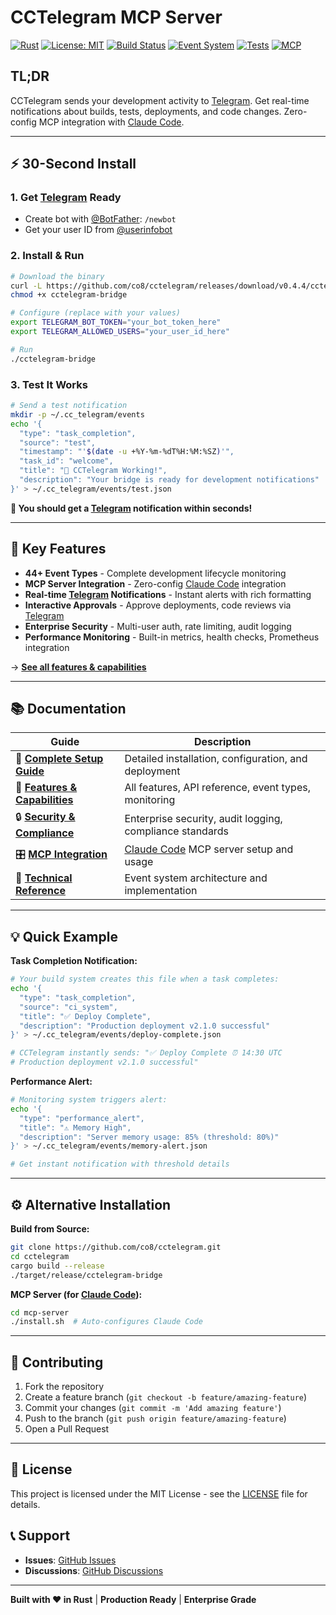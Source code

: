 # CCTelegram MCP Server

[![Rust](https://img.shields.io/badge/rust-1.70+-orange.svg)](https://www.rust-lang.org/) [![License: MIT](https://img.shields.io/badge/License-MIT-yellow.svg)](https://opensource.org/licenses/MIT) [![Build Status](https://img.shields.io/badge/build-passing-brightgreen.svg)](https://github.com/co8/cctelegram) [![Event System](https://img.shields.io/badge/events-44%2B%20types-blue.svg)](docs/FEATURES.md) [![Tests](https://img.shields.io/badge/tests-38%20passing-green.svg)](docs/FEATURES.md#comprehensive-testing) [![MCP](https://img.shields.io/badge/MCP-v1.1.1-purple.svg)](mcp-server/README.md)

## TL;DR

CCTelegram sends your development activity to [Telegram](https://telegram.org/). Get real-time notifications about builds, tests, deployments, and code changes. Zero-config MCP integration with [Claude Code](https://github.com/anthropics/claude-code).

---

## ⚡ 30-Second Install

### 1. Get [Telegram](https://telegram.org/) Ready
- Create bot with [@BotFather](https://t.me/botfather): `/newbot`
- Get your user ID from [@userinfobot](https://t.me/userinfobot)

### 2. Install & Run
```bash
# Download the binary
curl -L https://github.com/co8/cctelegram/releases/download/v0.4.4/cctelegram-bridge -o cctelegram-bridge
chmod +x cctelegram-bridge

# Configure (replace with your values)
export TELEGRAM_BOT_TOKEN="your_bot_token_here"
export TELEGRAM_ALLOWED_USERS="your_user_id_here"

# Run
./cctelegram-bridge
```

### 3. Test It Works
```bash
# Send a test notification
mkdir -p ~/.cc_telegram/events
echo '{
  "type": "task_completion",
  "source": "test",
  "timestamp": "'$(date -u +%Y-%m-%dT%H:%M:%SZ)'",
  "task_id": "welcome",
  "title": "🎉 CCTelegram Working!",
  "description": "Your bridge is ready for development notifications"
}' > ~/.cc_telegram/events/test.json
```

**🎉 You should get a [Telegram](https://telegram.org/) notification within seconds!**

---

## 🎯 Key Features

- **44+ Event Types** - Complete development lifecycle monitoring
- **MCP Server Integration** - Zero-config [Claude Code](https://github.com/anthropics/claude-code) integration  
- **Real-time [Telegram](https://telegram.org/) Notifications** - Instant alerts with rich formatting
- **Interactive Approvals** - Approve deployments, code reviews via [Telegram](https://telegram.org/)
- **Enterprise Security** - Multi-user auth, rate limiting, audit logging
- **Performance Monitoring** - Built-in metrics, health checks, Prometheus integration

→ **[See all features & capabilities](docs/FEATURES.md)**

---

## 📚 Documentation

| Guide | Description |
|-------|-------------|
| 🚀 **[Complete Setup Guide](QUICKSTART.md)** | Detailed installation, configuration, and deployment |
| 🔧 **[Features & Capabilities](docs/FEATURES.md)** | All features, API reference, event types, monitoring |
| 🔒 **[Security & Compliance](docs/SECURITY.md)** | Enterprise security, audit logging, compliance standards |
| 🎛️ **[MCP Integration](mcp-server/README.md)** | [Claude Code](https://github.com/anthropics/claude-code) MCP server setup and usage |
| 📖 **[Technical Reference](docs/EVENT_SYSTEM.md)** | Event system architecture and implementation |

---

## 💡 Quick Example

**Task Completion Notification:**
```bash
# Your build system creates this file when a task completes:
echo '{
  "type": "task_completion", 
  "source": "ci_system",
  "title": "✅ Deploy Complete",
  "description": "Production deployment v2.1.0 successful"
}' > ~/.cc_telegram/events/deploy-complete.json

# CCTelegram instantly sends: "✅ Deploy Complete ⏰ 14:30 UTC
# Production deployment v2.1.0 successful"
```

**Performance Alert:**
```bash
# Monitoring system triggers alert:
echo '{
  "type": "performance_alert",
  "title": "⚠️ Memory High", 
  "description": "Server memory usage: 85% (threshold: 80%)"
}' > ~/.cc_telegram/events/memory-alert.json

# Get instant notification with threshold details
```

---

## ⚙️ Alternative Installation

**Build from Source:**
```bash
git clone https://github.com/co8/cctelegram.git
cd cctelegram  
cargo build --release
./target/release/cctelegram-bridge
```

**MCP Server (for [Claude Code](https://github.com/anthropics/claude-code)):**
```bash
cd mcp-server
./install.sh  # Auto-configures Claude Code
```

---

## 🤝 Contributing

1. Fork the repository
2. Create a feature branch (`git checkout -b feature/amazing-feature`)
3. Commit your changes (`git commit -m 'Add amazing feature'`)
4. Push to the branch (`git push origin feature/amazing-feature`)
5. Open a Pull Request

---

## 📄 License

This project is licensed under the MIT License - see the [LICENSE](LICENSE) file for details.

## 📞 Support

- **Issues**: [GitHub Issues](https://github.com/co8/cctelegram/issues)
- **Discussions**: [GitHub Discussions](https://github.com/co8/cctelegram/discussions)

---

**Built with ❤️ in Rust** | **Production Ready** | **Enterprise Grade**